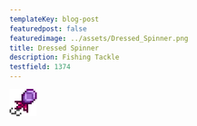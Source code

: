 ```yaml
---
templateKey: blog-post
featuredpost: false
featuredimage: ../assets/Dressed_Spinner.png
title: Dressed Spinner
description: Fishing Tackle
testfield: 1374
---
```

![Dressed Spinner](../assets/Dressed_Spinner.png)